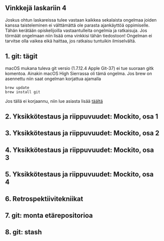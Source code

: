 ## Vinkkejä laskariin 4

Joskus ohtun laskareissa tulee vastaan kaikkea sekalaista ongelmaa joiden kanssa taisteleminen ei välttämättä ole parasta ajankäyttöä oppimiselle. Tähän kerätään opiskelijoilla vastaantulleita ongelmia ja ratkaisuja. Jos törmäät ongelmaan niin lisää oma vinkkisi tähän tiedostoon! Ongelman ei tarvitse olla vaikea eikä haittaa, jos ratkaisu tuntuikin ilmiselvältä. 

## 1. git: tägit


macOS mukana tuleva git versio (1.7.12.4 Apple Git-37) ei tue suoraan gitk komentoa. 
Ainakin macOS High Sierrassa oli tämä ongelma. Jos brew on asennettu niin saat ongelman korjattua ajamalla
```
brew update
brew install git
```
Jos tällä ei korjaannu, niin lue asiasta lisää [täältä](https://stackoverflow.com/questions/17582685/install-gitk-on-mac)


## 2. Yksikkötestaus ja riippuvuudet: Mockito, osa 1

## 3. Yksikkötestaus ja riippuvuudet: Mockito, osa 2

## 4. Yksikkötestaus ja riippuvuudet: Mockito, osa 3

## 5. Yksikkötestaus ja riippuvuudet: Mockito, osa 4

## 6. Retrospektiivitekniikat

## 7. git: monta etärepositorioa

## 8. git: stash
